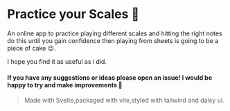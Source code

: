 # Practice your Scales 🎼

An online app to practice playing different scales and hitting the right notes do this until you gain confidence then playing from sheets is going to be a piece of cake 😉.

I hope you find it as useful as i did.

#### If you have any suggestions or ideas please open an issue! I would be happy to try and make improvements 👀

> Made with Svelte,packaged with vite,styled with tailwind and daisy ui.